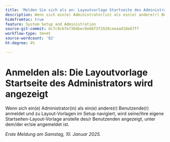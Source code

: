 ```yaml
---
title: 'Melden Sie sich als an: Layoutvorlage Startseite des Administrators wird angezeigt'
description: Wenn sich ein(e) Administrator(in) als ein(e) andere(r) Benutzende(r) anmeldet und zu Layout-Vorlagen im Setup navigiert, wird seine/ihre eigene Startseiten-Layout-Vorlage anstelle des/r Benutzenden angezeigt, unter dem/der er/sie angemeldet ist.
hidefromtoc: true
feature: System Setup and Administration
source-git-commit: dc7c9cb7e7304bec9e68f3f2926ceeaad18e67ff
workflow-type: tm+mt
source-wordcount: '82'
ht-degree: 4%

---
```


# Anmelden als: Die Layoutvorlage Startseite des Administrators wird angezeigt

Wenn sich ein(e) Administrator(in) als ein(e) andere(r) Benutzende(r) anmeldet und zu Layout-Vorlagen im Setup navigiert, wird seine/ihre eigene Startseiten-Layout-Vorlage anstelle des/r Benutzenden angezeigt, unter dem/der er/sie angemeldet ist.

_Erste Meldung am Samstag, 10. Januar 2025._
